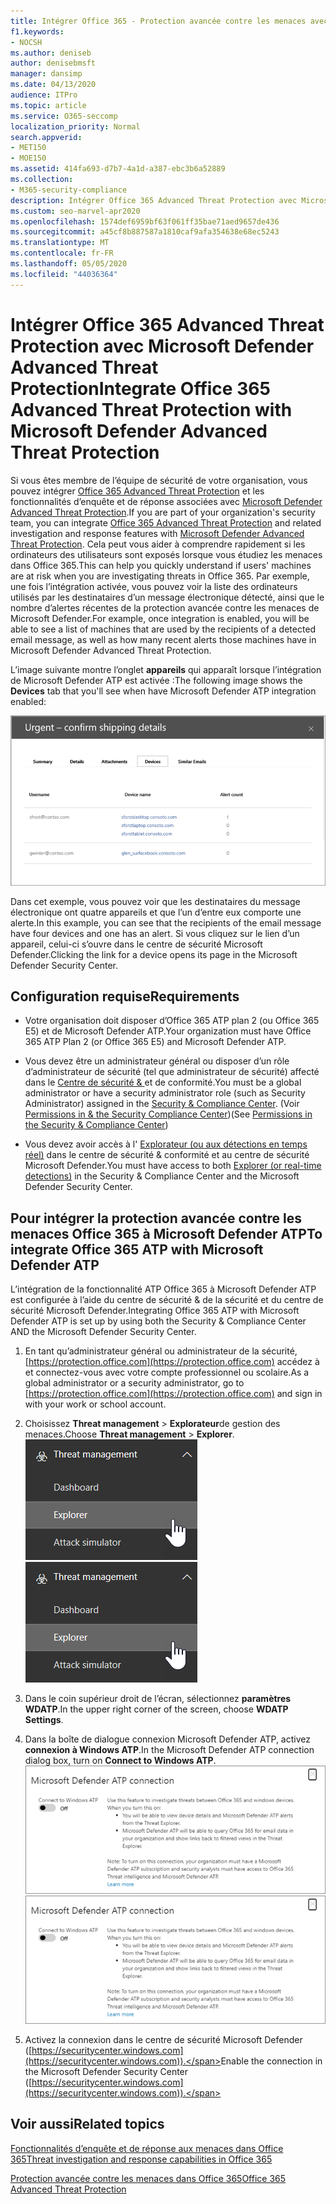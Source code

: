 ```yaml
---
title: Intégrer Office 365 - Protection avancée contre les menaces avec Microsoft Defender ATP
f1.keywords:
- NOCSH
ms.author: deniseb
author: denisebmsft
manager: dansimp
ms.date: 04/13/2020
audience: ITPro
ms.topic: article
ms.service: O365-seccomp
localization_priority: Normal
search.appverid:
- MET150
- MOE150
ms.assetid: 414fa693-d7b7-4a1d-a387-ebc3b6a52889
ms.collection:
- M365-security-compliance
description: Intégrer Office 365 Advanced Threat Protection avec Microsoft Defender Advanced Threat Protection pour consulter des informations plus détaillées sur la gestion des menaces.
ms.custom: seo-marvel-apr2020
ms.openlocfilehash: 1574def6959bf63f061ff35bae71aed9657de436
ms.sourcegitcommit: a45cf8b887587a1810caf9afa354638e68ec5243
ms.translationtype: MT
ms.contentlocale: fr-FR
ms.lasthandoff: 05/05/2020
ms.locfileid: "44036364"
---
```

# <a name="integrate-office-365-advanced-threat-protection-with-microsoft-defender-advanced-threat-protection"></a><span data-ttu-id="05bf9-103">Intégrer Office 365 Advanced Threat Protection avec Microsoft Defender Advanced Threat Protection</span><span class="sxs-lookup"><span data-stu-id="05bf9-103">Integrate Office 365 Advanced Threat Protection with Microsoft Defender Advanced Threat Protection</span></span>

<span data-ttu-id="05bf9-104">Si vous êtes membre de l’équipe de sécurité de votre organisation, vous pouvez intégrer [Office 365 Advanced Threat Protection](office-365-atp.md) et les fonctionnalités d’enquête et de réponse associées avec [Microsoft Defender Advanced Threat Protection](https://docs.microsoft.com/windows/security/threat-protection/microsoft-defender-atp/microsoft-defender-advanced-threat-protection).</span><span class="sxs-lookup"><span data-stu-id="05bf9-104">If you are part of your organization's security team, you can integrate [Office 365 Advanced Threat Protection](office-365-atp.md) and related investigation and response features with [Microsoft Defender Advanced Threat Protection](https://docs.microsoft.com/windows/security/threat-protection/microsoft-defender-atp/microsoft-defender-advanced-threat-protection).</span></span> <span data-ttu-id="05bf9-105">Cela peut vous aider à comprendre rapidement si les ordinateurs des utilisateurs sont exposés lorsque vous étudiez les menaces dans Office 365.</span><span class="sxs-lookup"><span data-stu-id="05bf9-105">This can help you quickly understand if users' machines are at risk when you are investigating threats in Office 365.</span></span> <span data-ttu-id="05bf9-106">Par exemple, une fois l’intégration activée, vous pouvez voir la liste des ordinateurs utilisés par les destinataires d’un message électronique détecté, ainsi que le nombre d’alertes récentes de la protection avancée contre les menaces de Microsoft Defender.</span><span class="sxs-lookup"><span data-stu-id="05bf9-106">For example, once integration is enabled, you will be able to see a list of machines that are used by the recipients of a detected email message, as well as how many recent alerts those machines have in Microsoft Defender Advanced Threat Protection.</span></span>
  
<span data-ttu-id="05bf9-107">L’image suivante montre l’onglet **appareils** qui apparaît lorsque l’intégration de Microsoft Defender ATP est activée :</span><span class="sxs-lookup"><span data-stu-id="05bf9-107">The following image shows the **Devices** tab that you'll see when have Microsoft Defender ATP integration enabled:</span></span>
  
![Lorsque l’ATP Microsoft Defender est activé, vous pouvez voir une liste des périphériques avec des alertes.](../../media/fec928ea-8f0c-44d7-80b9-a2e0a8cd4e89.PNG)
  
<span data-ttu-id="05bf9-109">Dans cet exemple, vous pouvez voir que les destinataires du message électronique ont quatre appareils et que l’un d’entre eux comporte une alerte.</span><span class="sxs-lookup"><span data-stu-id="05bf9-109">In this example, you can see that the recipients of the email message have four devices and one has an alert.</span></span> <span data-ttu-id="05bf9-110">Si vous cliquez sur le lien d’un appareil, celui-ci s’ouvre dans le centre de sécurité Microsoft Defender.</span><span class="sxs-lookup"><span data-stu-id="05bf9-110">Clicking the link for a device opens its page in the Microsoft Defender Security Center.</span></span>
  
## <a name="requirements"></a><span data-ttu-id="05bf9-111">Configuration requise</span><span class="sxs-lookup"><span data-stu-id="05bf9-111">Requirements</span></span>

- <span data-ttu-id="05bf9-112">Votre organisation doit disposer d’Office 365 ATP plan 2 (ou Office 365 E5) et de Microsoft Defender ATP.</span><span class="sxs-lookup"><span data-stu-id="05bf9-112">Your organization must have Office 365 ATP Plan 2 (or Office 365 E5) and Microsoft Defender ATP.</span></span>
    
- <span data-ttu-id="05bf9-113">Vous devez être un administrateur général ou disposer d’un rôle d’administrateur de sécurité (tel que administrateur de sécurité) affecté dans le [Centre de sécurité &amp; ](https://protection.office.com)et de conformité.</span><span class="sxs-lookup"><span data-stu-id="05bf9-113">You must be a global administrator or have a security administrator role (such as Security Administrator) assigned in the [Security &amp; Compliance Center](https://protection.office.com).</span></span> <span data-ttu-id="05bf9-114">(Voir [Permissions in &amp; the Security Compliance Center](permissions-in-the-security-and-compliance-center.md))</span><span class="sxs-lookup"><span data-stu-id="05bf9-114">(See [Permissions in the Security &amp; Compliance Center](permissions-in-the-security-and-compliance-center.md))</span></span>
    
- <span data-ttu-id="05bf9-115">Vous devez avoir accès à l' [Explorateur (ou aux détections en temps réel)](threat-explorer.md) dans le centre de sécurité & conformité et au centre de sécurité Microsoft Defender.</span><span class="sxs-lookup"><span data-stu-id="05bf9-115">You must have access to both [Explorer (or real-time detections)](threat-explorer.md) in the Security & Compliance Center and the Microsoft Defender Security Center.</span></span>
    
## <a name="to-integrate-office-365-atp-with-microsoft-defender-atp"></a><span data-ttu-id="05bf9-116">Pour intégrer la protection avancée contre les menaces Office 365 à Microsoft Defender ATP</span><span class="sxs-lookup"><span data-stu-id="05bf9-116">To integrate Office 365 ATP with Microsoft Defender ATP</span></span>

<span data-ttu-id="05bf9-117">L’intégration de la fonctionnalité ATP Office 365 à Microsoft Defender ATP est configurée à l’aide du centre de sécurité & de la sécurité et du centre de sécurité Microsoft Defender.</span><span class="sxs-lookup"><span data-stu-id="05bf9-117">Integrating Office 365 ATP with Microsoft Defender ATP is set up by using both the Security & Compliance Center AND the Microsoft Defender Security Center.</span></span>
  
1. <span data-ttu-id="05bf9-118">En tant qu’administrateur général ou administrateur de la sécurité, [https://protection.office.com](https://protection.office.com) accédez à et connectez-vous avec votre compte professionnel ou scolaire.</span><span class="sxs-lookup"><span data-stu-id="05bf9-118">As a global administrator or a security administrator, go to [https://protection.office.com](https://protection.office.com) and sign in with your work or school account.</span></span>
    
2. <span data-ttu-id="05bf9-119">Choisissez **Threat management** \> **Explorateur**de gestion des menaces.</span><span class="sxs-lookup"><span data-stu-id="05bf9-119">Choose **Threat management** \> **Explorer**.</span></span><br><span data-ttu-id="05bf9-120">![Explorateur dans le menu gestion des menaces](../../media/ThreatMgmt-Explorer-nav.png)</span><span class="sxs-lookup"><span data-stu-id="05bf9-120">![Explorer in Threat Management menu](../../media/ThreatMgmt-Explorer-nav.png)</span></span><br>
    
3. <span data-ttu-id="05bf9-121">Dans le coin supérieur droit de l’écran, sélectionnez **paramètres WDATP**.</span><span class="sxs-lookup"><span data-stu-id="05bf9-121">In the upper right corner of the screen, choose **WDATP Settings**.</span></span>
    
4. <span data-ttu-id="05bf9-122">Dans la boîte de dialogue connexion Microsoft Defender ATP, activez **connexion à Windows ATP**.</span><span class="sxs-lookup"><span data-stu-id="05bf9-122">In the Microsoft Defender ATP connection dialog box, turn on **Connect to Windows ATP**.</span></span><br><span data-ttu-id="05bf9-123">![Connexion ATP Microsoft Defender](../../media/Explorer-WDATPConnection-dialog.png)</span><span class="sxs-lookup"><span data-stu-id="05bf9-123">![Microsoft Defender ATP connection](../../media/Explorer-WDATPConnection-dialog.png)</span></span><br>
    
5. <span data-ttu-id="05bf9-124">Activez la connexion dans le centre de sécurité Microsoft Defender ([https://securitycenter.windows.com](https://securitycenter.windows.com)).</span><span class="sxs-lookup"><span data-stu-id="05bf9-124">Enable the connection in the Microsoft Defender Security Center ([https://securitycenter.windows.com](https://securitycenter.windows.com)).</span></span>

## <a name="related-topics"></a><span data-ttu-id="05bf9-125">Voir aussi</span><span class="sxs-lookup"><span data-stu-id="05bf9-125">Related topics</span></span>

[<span data-ttu-id="05bf9-126">Fonctionnalités d’enquête et de réponse aux menaces dans Office 365</span><span class="sxs-lookup"><span data-stu-id="05bf9-126">Threat investigation and response capabilities in Office 365</span></span>](office-365-ti.md)
  
[<span data-ttu-id="05bf9-127">Protection avancée contre les menaces dans Office 365</span><span class="sxs-lookup"><span data-stu-id="05bf9-127">Office 365 Advanced Threat Protection</span></span>](office-365-atp.md)
  

